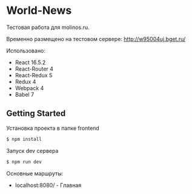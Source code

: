 # World-News

Тестовая работа для molinos.ru.

Временно размещено на тестовом сервере: http://w95004uj.bget.ru/

Использовано:
- React 16.5.2
- React-Router 4
- React-Redux 5
- Redux 4
- Webpack 4
- Babel 7

## Getting Started
Установка проекта в папке frontend
```sh
$ npm install
```

Запуск dev сервера
```sh
$ npm run dev
```
Основные маршруты:
  - localhost:8080/ - Главная
